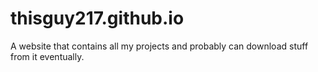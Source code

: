 # thisguy217.github.io
A website that contains all my projects and probably can download stuff from it eventually.
